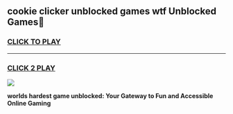 
## cookie clicker unblocked games wtf Unblocked Games👋
<h3>
<a href="https://premium.freeplayer.one?title=cookie_clicker_unblocked_games_wtf&ref=16F">CLICK TO PLAY</a></h3>
<hr>

<h3>
<a href="https://premium.freeplayer.one?title=cookie_clicker_unblocked_games_wtf&ref=16F">CLICK 2 PLAY</a>
  
</h3>

<a href="https://premium.freeplayer.one?title=cookie_clicker_unblocked_games_wtf&ref=16F/"><img src="https://clearcache.store/games.png"></a>


**worlds hardest game unblocked: Your Gateway to Fun and Accessible Online Gaming**
